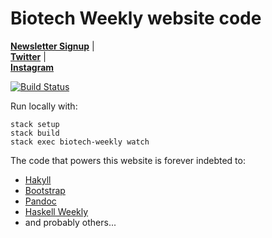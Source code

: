 # Biotech Weekly website code

[**Newsletter Signup**](http://biotechweekly.com) | \
[**Twitter**](https://twitter.com/BiotechWeekly) | \
[**Instagram**](https://instagram.com/biotechweekly)

[![Build Status](https://travis-ci.org/bsima/biotech-weekly.svg?branch=v2)](https://travis-ci.org/bsima/biotech-weekly)

Run locally with:

``` shell
stack setup
stack build
stack exec biotech-weekly watch
```

The code that powers this website is forever indebted to:

- [Hakyll](https://jaspervdj.be/hakyll/)
- [Bootstrap](https://getbootstrap.com)
- [Pandoc](http://pandoc.org/)
- [Haskell Weekly](https://github.com/haskellweekly/haskellweekly.github.io/)
- and probably others...
